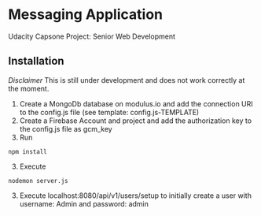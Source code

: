 # Messaging Application
Udacity Capsone Project: Senior Web Development

## Installation

*Disclaimer* This is still under development and does not work correctly at the moment.

1. Create a MongoDb database on modulus.io and add the connection URI to the config.js file (see template: config.js-TEMPLATE) 
2. Create a Firebase Account and project and add the authorization key to the config.js file as gcm_key
3. Run

```
npm install
```

3. Execute

```
nodemon server.js
```

3. Execute localhost:8080/api/v1/users/setup to initially create a user with username: Admin and password: admin